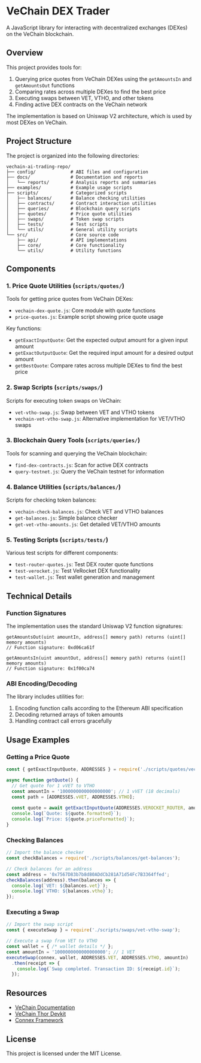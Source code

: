 # VeChain DEX Trader

A JavaScript library for interacting with decentralized exchanges (DEXes) on the VeChain blockchain.

## Overview

This project provides tools for:

1. Querying price quotes from VeChain DEXes using the `getAmountsIn` and `getAmountsOut` functions
2. Comparing rates across multiple DEXes to find the best price
3. Executing swaps between VET, VTHO, and other tokens
4. Finding active DEX contracts on the VeChain network

The implementation is based on Uniswap V2 architecture, which is used by most DEXes on VeChain.

## Project Structure

The project is organized into the following directories:

```
vechain-ai-trading-repo/
├── config/             # ABI files and configuration
├── docs/               # Documentation and reports
│   └── reports/        # Analysis reports and summaries
├── examples/           # Example usage scripts
├── scripts/            # Categorized scripts
│   ├── balances/       # Balance checking utilities
│   ├── contracts/      # Contract interaction utilities
│   ├── queries/        # Blockchain query scripts
│   ├── quotes/         # Price quote utilities
│   ├── swaps/          # Token swap scripts
│   ├── tests/          # Test scripts
│   └── utils/          # General utility scripts
└── src/                # Core source code
    ├── api/            # API implementations
    ├── core/           # Core functionality
    └── utils/          # Utility functions
```

## Components

### 1. Price Quote Utilities (`scripts/quotes/`)

Tools for getting price quotes from VeChain DEXes:

- `vechain-dex-quote.js`: Core module with quote functions
- `price-quotes.js`: Example script showing price quote usage

Key functions:
- `getExactInputQuote`: Get the expected output amount for a given input amount
- `getExactOutputQuote`: Get the required input amount for a desired output amount
- `getBestQuote`: Compare rates across multiple DEXes to find the best price

### 2. Swap Scripts (`scripts/swaps/`)

Scripts for executing token swaps on VeChain:

- `vet-vtho-swap.js`: Swap between VET and VTHO tokens
- `vechain-vet-vtho-swap.js`: Alternative implementation for VET/VTHO swaps

### 3. Blockchain Query Tools (`scripts/queries/`)

Tools for scanning and querying the VeChain blockchain:

- `find-dex-contracts.js`: Scan for active DEX contracts
- `query-testnet.js`: Query the VeChain testnet for information

### 4. Balance Utilities (`scripts/balances/`)

Scripts for checking token balances:

- `vechain-check-balances.js`: Check VET and VTHO balances
- `get-balances.js`: Simple balance checker
- `get-vet-vtho-amounts.js`: Get detailed VET/VTHO amounts

### 5. Testing Scripts (`scripts/tests/`)

Various test scripts for different components:

- `test-router-quotes.js`: Test DEX router quote functions
- `test-verocket.js`: Test VeRocket DEX functionality
- `test-wallet.js`: Test wallet generation and management

## Technical Details

### Function Signatures

The implementation uses the standard Uniswap V2 function signatures:

```
getAmountsOut(uint amountIn, address[] memory path) returns (uint[] memory amounts)
// Function signature: 0xd06ca61f

getAmountsIn(uint amountOut, address[] memory path) returns (uint[] memory amounts)
// Function signature: 0x1f00ca74
```

### ABI Encoding/Decoding

The library includes utilities for:

1. Encoding function calls according to the Ethereum ABI specification
2. Decoding returned arrays of token amounts
3. Handling contract call errors gracefully

## Usage Examples

### Getting a Price Quote

```javascript
const { getExactInputQuote, ADDRESSES } = require('./scripts/quotes/vechain-dex-quote');

async function getQuote() {
  // Get quote for 1 vVET to VTHO
  const amountIn = '1000000000000000000'; // 1 vVET (18 decimals)
  const path = [ADDRESSES.vVET, ADDRESSES.VTHO];
  
  const quote = await getExactInputQuote(ADDRESSES.VEROCKET_ROUTER, amountIn, path);
  console.log(`Quote: ${quote.formatted}`);
  console.log(`Price: ${quote.priceFormatted}`);
}
```

### Checking Balances

```javascript
// Import the balance checker
const checkBalances = require('./scripts/balances/get-balances');

// Check balances for an address
const address = '0x7567D83b7b8d80ADdCb281A71d54Fc7B3364ffed';
checkBalances(address).then(balances => {
  console.log(`VET: ${balances.vet}`);
  console.log(`VTHO: ${balances.vtho}`);
});
```

### Executing a Swap

```javascript
// Import the swap script
const { executeSwap } = require('./scripts/swaps/vet-vtho-swap');

// Execute a swap from VET to VTHO
const wallet = { /* wallet details */ };
const amountIn = '1000000000000000000'; // 1 VET
executeSwap(connex, wallet, ADDRESSES.VET, ADDRESSES.VTHO, amountIn)
  .then(receipt => {
    console.log(`Swap completed. Transaction ID: ${receipt.id}`);
  });
```

## Resources

- [VeChain Documentation](https://docs.vechain.org/)
- [VeChain Thor Devkit](https://github.com/vechain/thor-devkit.js)
- [Connex Framework](https://github.com/vechain/connex)

## License

This project is licensed under the MIT License. 